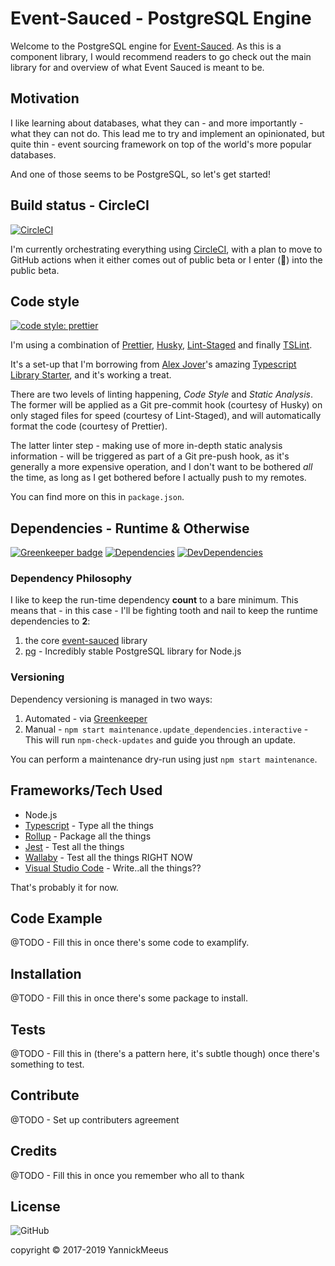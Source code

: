 


# Event-Sauced - PostgreSQL Engine

Welcome to the PostgreSQL engine for [Event-Sauced](https://github.com/YannickMeeus/event-sauced-ts).
As this is a component library, I would recommend readers to go check out the main library for
and overview of what Event Sauced is meant to be.

## Motivation

I like learning about databases, what they can - and more importantly - what they can not do.
This lead me to try and implement an opinionated, but quite thin - event sourcing framework
on top of the world's more popular databases.

And one of those seems to be PostgreSQL, so let's get started!

## Build status - CircleCI

[![CircleCI](https://img.shields.io/circleci/build/gh/YannickMeeus/event-sauced-ts-postgresql.svg?style=flat-square)](https://circleci.com/gh/YannickMeeus/event-sauced-ts-postgresql)

I'm currently orchestrating everything using [CircleCI](https://circleci.com/gh/YannickMeeus/event-sauced-ts-postgresql),
with a plan to move to GitHub actions when it either comes out of public beta or I enter (🙏) into the public beta.

## Code style

[![code style: prettier](https://img.shields.io/badge/code_style-prettier-ff69b4.svg?style=flat-square)](https://github.com/prettier/prettier)

I'm using a combination of [Prettier](https://prettier.io/), [Husky](https://github.com/typicode/husky),
[Lint-Staged](https://github.com/okonet/lint-staged) and finally [TSLint](https://palantir.github.io/tslint/).

It's a set-up that I'm borrowing from [Alex Jover](https://github.com/alexjoverm)'s amazing
[Typescript Library Starter](https://github.com/alexjoverm/typescript-library-starter), and it's working a treat.

There are two levels of linting happening, _Code Style_ and _Static Analysis_.
The former will be applied as a Git pre-commit hook (courtesy of Husky) on only staged files for speed (courtesy of Lint-Staged),
and will automatically format the code (courtesy of Prettier).

The latter linter step - making use of more in-depth static analysis information -  will be triggered as part of a Git pre-push hook, as it's generally a more expensive operation, and I don't want to be
bothered _all_ the time, as long as I get bothered before I actually push to my remotes.

You can find more on this in `package.json`.

## Dependencies - Runtime & Otherwise

[![Greenkeeper badge](https://badges.greenkeeper.io/YannickMeeus/event-sauced-ts-postgresql.svg?style=flat-square)](https://greenkeeper.io/)
[![Dependencies](https://david-dm.org/yannickmeeus/event-sauced-ts-postgresql.svg)](https://david-dm.org/yannickmeeus/event-sauced-ts-postgresql)
[![DevDependencies](https://david-dm.org/yannickmeeus/event-sauced-ts-postgresql/dev-status.svg)](https://david-dm.org/yannickmeeus/event-sauced-ts-postgresql)
### Dependency Philosophy

I like to keep the run-time dependency **count** to a bare minimum. This means that - in this case - I'll be fighting tooth and nail to keep the
runtime dependencies to **2**:

1. the core [event-sauced](https://github.com/YannickMeeus/event-sauced-ts) library
2. [pg](https://node-postgres.com/) - Incredibly stable PostgreSQL library for Node.js

### Versioning
Dependency versioning is managed in two ways:

1. Automated - via [Greenkeeper](https://greenkeeper.io/)
2. Manual - `npm start maintenance.update_dependencies.interactive` - This will run `npm-check-updates` and guide you through an update.

You can perform a maintenance dry-run using just `npm start maintenance`.

## Frameworks/Tech Used

- Node.js
- [Typescript](https://www.typescriptlang.org/) - Type all the things
- [Rollup](https://rollupjs.org/) - Package all the things
- [Jest](https://jestjs.io/) - Test all the things
- [Wallaby](https://wallabyjs.com/) - Test all the things RIGHT NOW
- [Visual Studio Code](https://code.visualstudio.com/) - Write..all the things??

That's probably it for now.

## Code Example

@TODO - Fill this in once there's some code to examplify.

## Installation

@TODO - Fill this in once there's some package to install.

## Tests

@TODO - Fill this in (there's a pattern here, it's subtle though) once there's something to test.

## Contribute

@TODO - Set up contributers agreement

## Credits

@TODO - Fill this in once you remember who all to thank

## License

![GitHub](https://img.shields.io/github/license/yannickmeeus/event-sauced-ts-postgresql.svg?logoColor=brightgreen&style=flat-square)

copyright © 2017-2019 YannickMeeus
